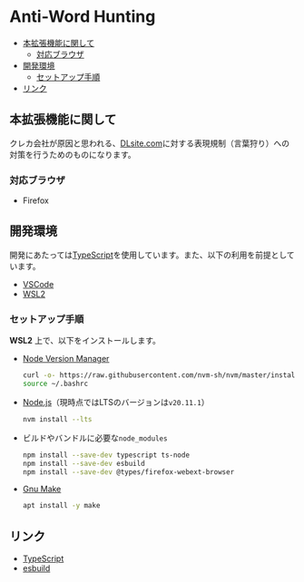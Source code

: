 # Anti-Word Hunting <!-- omit in toc -->

- [本拡張機能に関して](#本拡張機能に関して)
  - [対応ブラウザ](#対応ブラウザ)
- [開発環境](#開発環境)
  - [セットアップ手順](#セットアップ手順)
- [リンク](#リンク)

## 本拡張機能に関して

クレカ会社が原因と思われる、[DLsite.com](https://www.dlsite.com/index.html)に対する表現規制（言葉狩り）への対策を行うためのものになります。

### 対応ブラウザ

- Firefox

## 開発環境

開発にあたっては[TypeScript](https://www.typescriptlang.org/)を使用しています。また、以下の利用を前提としています。

- [VSCode](https://code.visualstudio.com/)
- [WSL2](https://learn.microsoft.com/en-us/windows/wsl/install)

### セットアップ手順

**WSL2** 上で、以下をインストールします。

- [Node Version Manager](https://github.com/nvm-sh/nvm)

    ```sh
    curl -o- https://raw.githubusercontent.com/nvm-sh/nvm/master/install.sh | bash
    source ~/.bashrc
    ```

- [Node.js](https://nodejs.org/en)（現時点ではLTSのバージョンは`v20.11.1`）

    ```sh
    nvm install --lts
    ```

- ビルドやバンドルに必要な`node_modules`

    ```sh
    npm install --save-dev typescript ts-node
    npm install --save-dev esbuild
    npm install --save-dev @types/firefox-webext-browser
    ```

- [Gnu Make](https://www.gnu.org/software/make/)

    ```sh
    apt install -y make
    ```

## リンク

- [TypeScript](https://www.typescriptlang.org/)
- [esbuild](https://esbuild.github.io/)
